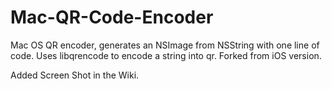 Mac-QR-Code-Encoder
===================

Mac OS QR encoder, generates an NSImage from NSString with one line of code. Uses libqrencode to encode a string into qr.  Forked from iOS version.

Added Screen Shot in the Wiki.